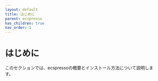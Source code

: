 ```yaml
---
layout: default
title: はじめに
parent: ecspresso
has_children: true
nav_order: 1
---
```


# はじめに

このセクションでは、ecspressoの概要とインストール方法について説明します。
